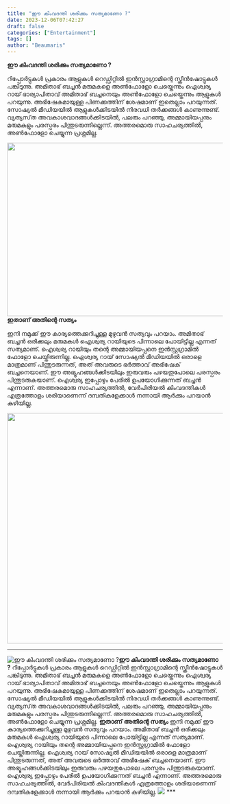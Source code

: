 ```yaml
---
title: "ഈ കിംവദന്തി ശരിക്കും സത്യമാണോ ?"
date: 2023-12-06T07:42:27
draft: false
categories: ["Entertainment"]
tags: []
author: "Beaumaris"
---
```


<strong>ഈ കിംവദന്തി ശരിക്കും സത്യമാണോ ?</strong>

റിപ്പോർട്ടുകൾ പ്രകാരം ആളുകൾ റെഡ്ഡിറ്റിൽ ഇൻസ്റ്റാഗ്രാമിന്റെ സ്ക്രീൻഷോട്ടുകൾ പങ്കിടുന്നു. അമിതാഭ് ബച്ചൻ മരുമകളെ അൺഫോളോ ചെയ്തെന്നും ഐശ്വര്യ റായ് ഭാര്യാപിതാവ് അമിതാഭ് ബച്ചനെയും അൺഫോളോ ചെയ്തെന്നും ആളുകൾ പറയുന്നു. അഭിഷേകുമായുള്ള പിണക്കത്തിന് ശേഷമാണ് ഇതെല്ലാം പറയുന്നത്. സോഷ്യൽ മീഡിയയിൽ ആളുകൾക്കിടയിൽ നിരവധി തർക്കങ്ങൾ കാണുന്നുണ്ട്. വ്യത്യസ്‌ത അവകാശവാദങ്ങൾക്കിടയിൽ, പലരും പറഞ്ഞു, അമ്മായിയപ്പനും മരുമകളും പരസ്പരം പിന്തുടരുന്നില്ലെന്ന്. അത്തരമൊരു സാഹചര്യത്തിൽ, അൺഫോളോ ചെയ്യുന്ന പ്രശ്നമില്ല.

<strong><img class="size-full wp-image-432772 aligncenter" src="https://cdn.boolokam.com/articles/2023/12/dqdqqdqddd.jpg" alt="" width="647" height="404" />ഇതാണ് അതിന്റെ സത്യം</strong>

ഇനി നമുക്ക് ഈ കാര്യത്തെക്കുറിച്ചുള്ള മുഴുവൻ സത്യവും പറയാം. അമിതാഭ് ബച്ചൻ ഒരിക്കലും മരുമകൾ ഐശ്വര്യ റായിയുടെ പിന്നാലെ പോയിട്ടില്ല എന്നത് സത്യമാണ്. ഐശ്വര്യ റായിയും തന്റെ അമ്മായിയപ്പനെ ഇൻസ്റ്റഗ്രാമിൽ ഫോളോ ചെയ്തിരുന്നില്ല. ഐശ്വര്യ റായ് സോഷ്യൽ മീഡിയയിൽ ഒരാളെ മാത്രമാണ് പിന്തുടരുന്നത്, അത് അവരുടെ ഭർത്താവ് അഭിഷേക് ബച്ചനെയാണ്. ഈ അഭ്യൂഹങ്ങൾക്കിടയിലും ഇരുവരും പഴയതുപോലെ പരസ്പരം പിന്തുടരുകയാണ്. ഐശ്വര്യ ഇപ്പോഴും പേരിൽ ഉപയോഗിക്കുന്നത് ബച്ചൻ എന്നാണ്. അത്തരമൊരു സാഹചര്യത്തിൽ, വേർപിരിയൽ കിംവദന്തികൾ എത്രത്തോളം ശരിയാണെന്ന് ദമ്പതികളേക്കാൾ നന്നായി ആർക്കും പറയാൻ കഴിയില്ല.

<img class="size-full wp-image-432773 aligncenter" src="https://cdn.boolokam.com/articles/2023/12/dd-1.jpg" alt="" width="800" height="537" />

***


![ഈ കിംവദന്തി ശരിക്കും സത്യമാണോ ?](https://cdn.boolokam.com/articles/2023/12/dqdqqdqddd.jpg)**ഈ കിംവദന്തി ശരിക്കും സത്യമാണോ ?** റിപ്പോർട്ടുകൾ പ്രകാരം ആളുകൾ റെഡ്ഡിറ്റിൽ ഇൻസ്റ്റാഗ്രാമിന്റെ സ്ക്രീൻഷോട്ടുകൾ പങ്കിടുന്നു. അമിതാഭ് ബച്ചൻ മരുമകളെ അൺഫോളോ ചെയ്തെന്നും ഐശ്വര്യ റായ് ഭാര്യാപിതാവ് അമിതാഭ് ബച്ചനെയും അൺഫോളോ ചെയ്തെന്നും ആളുകൾ പറയുന്നു. അഭിഷേകുമായുള്ള പിണക്കത്തിന് ശേഷമാണ് ഇതെല്ലാം പറയുന്നത്. സോഷ്യൽ മീഡിയയിൽ ആളുകൾക്കിടയിൽ നിരവധി തർക്കങ്ങൾ കാണുന്നുണ്ട്. വ്യത്യസ്‌ത അവകാശവാദങ്ങൾക്കിടയിൽ, പലരും പറഞ്ഞു, അമ്മായിയപ്പനും മരുമകളും പരസ്പരം പിന്തുടരുന്നില്ലെന്ന്. അത്തരമൊരു സാഹചര്യത്തിൽ, അൺഫോളോ ചെയ്യുന്ന പ്രശ്നമില്ല. **ഇതാണ് അതിന്റെ സത്യം** ഇനി നമുക്ക് ഈ കാര്യത്തെക്കുറിച്ചുള്ള മുഴുവൻ സത്യവും പറയാം. അമിതാഭ് ബച്ചൻ ഒരിക്കലും മരുമകൾ ഐശ്വര്യ റായിയുടെ പിന്നാലെ പോയിട്ടില്ല എന്നത് സത്യമാണ്. ഐശ്വര്യ റായിയും തന്റെ അമ്മായിയപ്പനെ ഇൻസ്റ്റഗ്രാമിൽ ഫോളോ ചെയ്തിരുന്നില്ല. ഐശ്വര്യ റായ് സോഷ്യൽ മീഡിയയിൽ ഒരാളെ മാത്രമാണ് പിന്തുടരുന്നത്, അത് അവരുടെ ഭർത്താവ് അഭിഷേക് ബച്ചനെയാണ്. ഈ അഭ്യൂഹങ്ങൾക്കിടയിലും ഇരുവരും പഴയതുപോലെ പരസ്പരം പിന്തുടരുകയാണ്. ഐശ്വര്യ ഇപ്പോഴും പേരിൽ ഉപയോഗിക്കുന്നത് ബച്ചൻ എന്നാണ്. അത്തരമൊരു സാഹചര്യത്തിൽ, വേർപിരിയൽ കിംവദന്തികൾ എത്രത്തോളം ശരിയാണെന്ന് ദമ്പതികളേക്കാൾ നന്നായി ആർക്കും പറയാൻ കഴിയില്ല. ![](https://cdn.boolokam.com/articles/2023/12/dd-1.jpg) ***
